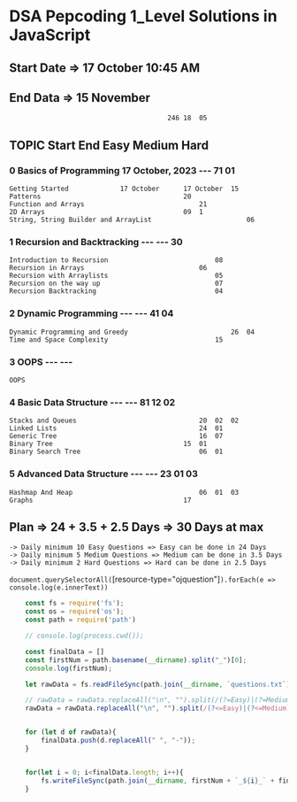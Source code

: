 # DSA Pepcoding 1_Level Solutions in JavaScript 
## Start Date => 17 October 10:45 AM
## End Data => 15 November

											246	18	05
## TOPIC 					Start			End		Easy	Medium	Hard

### 0 Basics of Programming 			17 October, 2023	---		71	01												
	Getting Started				17 October		17 October	15		
	Patterns									20		
	Function and Arrays								21		
	2D Arrays									09	1	
	String, String Builder and ArrayList						06		
	
### 1 Recursion and Backtracking		---			---		30
	Introduction to Recursion							08
	Recursion in Arrays								06
	Recursion with Arraylists							05
	Recursion on the way up								07
	Recursion Backtracking								04
	
### 2 Dynamic Programming 				---			---	41	04	
	Dynamic Programming and Greedy							26	04
	Time and Space Complexity							15
	
### 3 OOPS					---			---
	OOPS										
	
### 4 Basic Data Structure			---			---		81	12	02
	Stacks and Queues								20	02	02
	Linked Lists									24	01
	Generic Tree									16	07
	Binary Tree									15	01
	Binary Search Tree								06	01
	
### 5 Advanced Data Structure			---			---		23	01	03
	Hashmap And Heap								06	01	03
	Graphs										17


## Plan => 24 + 3.5 + 2.5 Days => 30 Days at max
	-> Daily minimum 10 Easy Questions => Easy can be done in 24 Days
	-> Daily minimum 5 Medium Questions => Medium can be done in 3.5 Days
	-> Daily minimum 2 Hard Questions => Hard can be done in 2.5 Days
	
	
`document.querySelectorAll(`[resource-type="ojquestion"]`).forEach(e => console.log(e.innerText))`
		
		
```javascript
	const fs = require('fs');
	const os = require('os');
	const path = require('path')

	// console.log(process.cwd());

	const finalData = []
	const firstNum = path.basename(__dirname).split("_")[0];
	console.log(firstNum);

	let rawData = fs.readFileSync(path.join(__dirname, `questions.txt`), 'utf-8')

	// rawData = rawData.replaceAll("\n", "").split(/(?=Easy)|(?=Medium)/g).join(",").split(" ,")
	rawData = rawData.replaceAll("\n", "").split(/(?<=Easy)|(?<=Medium)|(?<=Hard)/g)


	for (let d of rawData){
	    finalData.push(d.replaceAll(" ", "-"));
	}


	for(let i = 0; i<finalData.length; i++){
	    fs.writeFileSync(path.join(__dirname, firstNum + `_${i}_` + finalData[i] + ".js"), "")
	}
```
